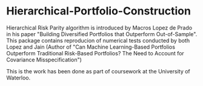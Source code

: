 # Hierarchical-Portfolio-Construction
Hierarchical Risk Parity algorithm is introduced by Macros Lopez de Prado in his paper "Building Diversified Portfolios that Outperform Out-of-Sample". This package contains reproducion of numerical tests conducted by both Lopez and Jain (Author of "Can Machine Learning-Based Portfolios Outperform Traditional Risk-Based Portfolios? The Need to Account for Covariance Misspecification") 

This is the work has been done as part of coursework at the University of Waterloo.